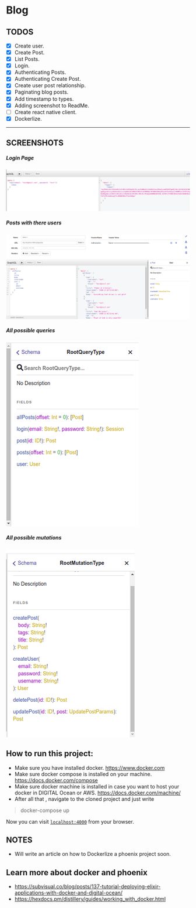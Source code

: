 # Blog


## TODOS
  - [x] Create user.
  - [x] Create Post.
  - [x] List Posts.
  - [x] Login.
  - [x] Authenticating Posts.
  - [x] Authenticating Create Post.
  - [x] Create user post relationship.
  - [x] Paginating blog posts.
  - [x] Add timestamp to types.
  - [x] Adding screenshot to ReadMe.
  - [ ] Create react native client.
  - [x] Dockerlize.

---

## SCREENSHOTS

##### Login Page
![Alt text](githubImages/login.png?raw=true "Login Screen")

##### Posts with there users
![Alt text](githubImages/post_user.png?raw=true "post and user")

##### All possible queries
![Alt text](githubImages/possible_queries.png?raw=true "all queries")

##### All possible mutations
![Alt text](githubImages/mutations.png?raw=true "all mutations")




## How to run this project:

  * Make sure you have installed docker. https://www.docker.com
  * Make sure docker compose is installed on your machine. https://docs.docker.com/compose
  * Make sure docker machine is installed in case you want to host your docker in DIGITAL  Ocean or AWS.  https://docs.docker.com/machine/
  * After all that , navigate to the cloned project and just write
  > docker-compose up

Now you can visit [`localhost:4000`](http://localhost:4000) from your browser.

## NOTES
  * Will write an article on how to Dockerlize a phoenix project soon.

## Learn more about docker and phoenix
* https://subvisual.co/blog/posts/137-tutorial-deploying-elixir-applications-with-docker-and-digital-ocean/
* https://hexdocs.pm/distillery/guides/working_with_docker.html
